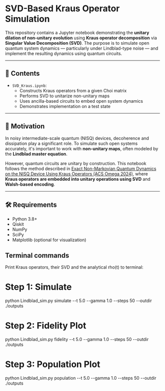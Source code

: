 # SVD-Based Kraus Operator Simulation

This repository contains a Jupyter notebook demonstrating the **unitary dilation of non-unitary evolution** using **Kraus operator decomposition** via **Singular Value Decomposition (SVD)**. The purpose is to simulate open quantum system dynamics — particularly under Lindblad-type noise — and implement the resulting dynamics using quantum circuits.

---

## 📘 Contents

- `SVD_Kraus.ipynb`: 
  - Constructs Kraus operators from a given Choi matrix
  - Performs SVD to unitarize non-unitary maps
  - Uses ancilla-based circuits to embed open system dynamics
  - Demonstrates implementation on a test state

---

## 🧠 Motivation

In noisy intermediate-scale quantum (NISQ) devices, decoherence and dissipation play a significant role. To simulate such open systems accurately, it's important to work with **non-unitary maps**, often modeled by the **Lindblad master equation**.

However, quantum circuits are unitary by construction. This notebook follows the method described in [Exact Non-Markovian Quantum Dynamics on the NISQ Device Using Kraus Operators (ACS Omega 2024)](https://pmc.ncbi.nlm.nih.gov/articles/PMC10906042/pdf/ao3c09720.pdf), where **Kraus operators are embedded into unitary operations using SVD** and **Walsh-based encoding**.

---

## 🛠️ Requirements

- Python 3.8+
- Qiskit
- NumPy
- SciPy
- Matplotlib (optional for visualization)
## Terminal commands 

Print Kraus operators, their SVD and the analytical rho(t) to terminal:

# Step 1: Simulate
python Lindblad_sim.py simulate --t 5.0 --gamma 1.0 --steps 50 --outdir ./outputs

# Step 2: Fidelity Plot
python Lindblad_sim.py fidelity --t 5.0 --gamma 1.0 --steps 50 --outdir ./outputs

# Step 3: Population Plot
python Lindblad_sim.py population --t 5.0 --gamma 1.0 --steps 50 --outdir ./outputs
